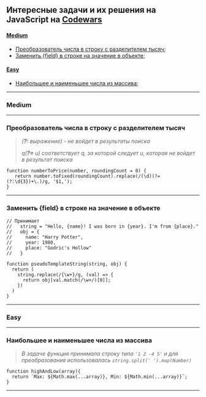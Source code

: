 ## Интересные задачи и их решения на JavaScript на [Codewars](https://www.codewars.com/)

#### [Medium](#mediumtasks)
  + [Преобразователь числа в строку с разделителем тысяч](#codewars1);
  + [Заменить {field} в строке на значение в объекте](#codewars3);
#### [Easy](#easytasks)
  + [Наибольшее и наименьшее числа из массива](#codewars2);

***
### <a name="mediumtasks"></a> Medium
***
### <a name="codewars1"></a>Преобразователь числа в строку с разделителем тысяч
> _(**?:** выражение) - не войдет в результаты поиска_
> 
> _q(**?=** u) соответствует q, за которой следует u, которая не войдет в результат поиска_

```
function numberToPrice(number, roundingCount = 0) {
   return number.toFixed(roundingCount).replace(/(\d)(?=(?:\d{3})+\.)/g, '$1,');
}
```

***
### <a name="codewars3"></a>Заменить {field} в строке на значение в объекте

```
// Принимает 
//   string = "Hello, {name}! I was born in {year}. I'm from {place}."
//   obj = {
//     name: "Harry Potter",
//     year: 1980,
//     place: "Godric's Hollow"
//   }

function pseudoTemplateString(string, obj) {
  return (
    string.replace(/{\w+}/g, (val) => {
      return obj[val.match(/\w+/)[0]];
    })
  )
}
```




***
### <a name="easytasks"></a> Easy
***
### <a name="codewars2"></a>Наибольшее и наименьшее числа из массива
> _В задаче функция принимала строку типа ```'1 2 -4 5'``` и для преобразования использовалась ```string.split(' ').map(Number)```_

```
function highAndLow(array){
  return `Max: ${Math.max(...array)}, Min: ${Math.min(...array)}`;
}
```

***
